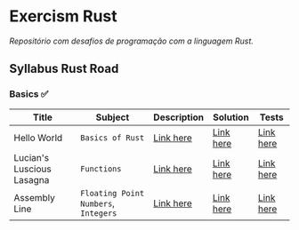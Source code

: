 # Exercism Rust

_Repositório com desafios de programação com a linguagem Rust._



## Syllabus Rust Road

### Basics :white_check_mark:


| Title                     | Subject                              | Description                                                                                 | Solution                                                                                               | Tests                                                                                                                         |
|---------------------------|--------------------------------------|---------------------------------------------------------------------------------------------|--------------------------------------------------------------------------------------------------------|-------------------------------------------------------------------------------------------------------------------------------|
| Hello World               | `Basics of Rust`                     | [Link here](https://github.com/CleuJunior/Exercism-Rust/tree/main/hello-world)              | [Link here](https://github.com/CleuJunior/Exercism-Rust/blob/main/hello-world/src/lib.rs)              | [Link here](https://github.com/CleuJunior/Exercism-Rust/blob/main/hello-world/tests/hello-world.rs)                           |
| Lucian's Luscious Lasagna | `Functions`                          | [Link here](https://github.com/CleuJunior/Exercism-Rust/tree/main/lucians-luscious-lasagna) | [Link here](https://github.com/CleuJunior/Exercism-Rust/blob/main/lucians-luscious-lasagna/src/lib.rs) | [Link here](https://github.com/CleuJunior/Exercism-Rust/blob/main/lucians-luscious-lasagna/tests/lucians-luscious-lasagna.rs) |
| Assembly Line             | `Floating Point Numbers`, `Integers` | [Link here](https://github.com/CleuJunior/Exercism-Rust/tree/main/assembly-line)            | [Link here](https://github.com/CleuJunior/Exercism-Rust/blob/main/assembly-line/src/lib.rs)            | [Link here](https://github.com/CleuJunior/Exercism-Rust/blob/main/assembly-line/tests/assembly-line.rs)                       |







